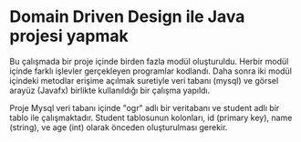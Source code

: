 # Domain Driven Design ile Java projesi yapmak

Bu çalışmada bir proje içinde birden fazla modül oluşturuldu. 
Herbir modül içinde farklı işlevler gerçekleyen programlar kodlandı. 
Daha sonra iki modül içindeki metodlar erişime açılmak suretiyle veri tabanı (mysql) ve 
görsel arayüz (Javafx) birlikte kullanıldığı bir çalışma yapıldı.

Proje Mysql veri tabanı içinde "ogr" adlı bir veritabanı ve student adlı bir tablo ile çalışmaktadır. 
Student tablosunun kolonları, id (primary key), name (string), ve age (int) olarak önceden oluşturulması gerekir.
